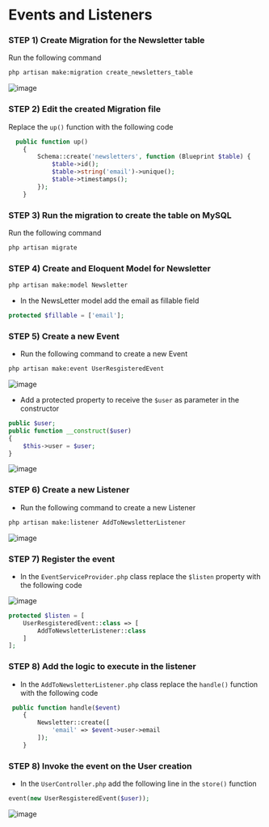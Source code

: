 # Events and Listeners

### STEP 1) Create Migration for the Newsletter table

Run the following command

```bash
php artisan make:migration create_newsletters_table
```

![image](https://user-images.githubusercontent.com/31894600/196337378-09372b05-a9b4-4685-b4ef-8d1d4d46a99f.png)


### STEP 2) Edit the created Migration file


Replace the `up()` function with the following code

```php
  public function up()
    {
        Schema::create('newsletters', function (Blueprint $table) {
            $table->id();
            $table->string('email')->unique();
            $table->timestamps();
        });
    }
```


### STEP 3) Run the migration to create the table on MySQL

Run the following command

```bash
php artisan migrate
```

### STEP 4) Create and Eloquent Model for Newsletter

```bash
php artisan make:model Newsletter
```

- In the NewsLetter model add the email as fillable field

```php
protected $fillable = ['email'];
```

### STEP 5) Create a new Event

- Run the following command to create a new Event

```bash
php artisan make:event UserResgisteredEvent 
```
![image](https://user-images.githubusercontent.com/31894600/196337436-1081ef81-9c4b-433c-aa99-72c0d9fd783d.png)

- Add a protected property to receive the `$user` as parameter in the constructor

```php
public $user;
public function __construct($user)
{
    $this->user = $user;
}
```

![image](https://user-images.githubusercontent.com/31894600/196337475-d60248d3-74a5-45a3-ac4e-27d5b75f3308.png)


### STEP 6) Create a new Listener

- Run the following command to create a new Listener

```bash
php artisan make:listener AddToNewsletterListener
```

![image](https://user-images.githubusercontent.com/31894600/196337529-81d333d5-e497-4d57-8f5e-cd5c03fd18f2.png)


### STEP 7) Register the event

- In the `EventServiceProvider.php` class replace the `$listen` property with the following code

![image](https://user-images.githubusercontent.com/31894600/196337502-a0472e65-6f52-4760-898a-86bd066a4108.png)

```php
protected $listen = [
    UserResgisteredEvent::class => [
        AddToNewsletterListener::class
    ]
];
```

### STEP 8) Add the logic to execute in the listener

- In the `AddToNewsletterListener.php` class replace the `handle()` function with the following code

```php
 public function handle($event)
    {
        Newsletter::create([
            'email' => $event->user->email
        ]);
    }
```

### STEP 8) Invoke the event on the User creation

- In the `UserController.php` add the following line in the `store()` function

```php
event(new UserResgisteredEvent($user));
```

![image](https://user-images.githubusercontent.com/31894600/196339901-02354e96-4861-48e7-829a-301d9f3704b6.png)
